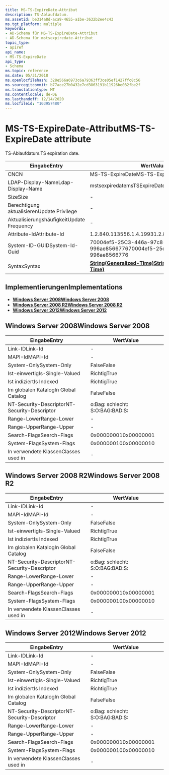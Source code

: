 ```yaml
---
title: MS-TS-ExpireDate-Attribut
description: TS-Ablaufdatum.
ms.assetid: be314a8d-aca9-4655-a1be-3632b2ee4c43
ms.tgt_platform: multiple
keywords:
- AD-Schema für MS-TS-ExpireDate-Attribut
- AD-Schema für mstsexpiredate-Attribut
topic_type:
- apiref
api_name:
- MS-TS-ExpireDate
api_type:
- Schema
ms.topic: reference
ms.date: 05/31/2018
ms.openlocfilehash: 328e566a6973c6a79363ff3ce05ef1427ffc8c56
ms.sourcegitcommit: b77ace27b0432e7cd3863191b11926be032fbe2f
ms.translationtype: MT
ms.contentlocale: de-DE
ms.lasthandoff: 12/14/2020
ms.locfileid: "103957480"
---
```

# <a name="ms-ts-expiredate-attribute"></a><span data-ttu-id="a3d9f-105">MS-TS-ExpireDate-Attribut</span><span class="sxs-lookup"><span data-stu-id="a3d9f-105">MS-TS-ExpireDate attribute</span></span>

<span data-ttu-id="a3d9f-106">TS-Ablaufdatum.</span><span class="sxs-lookup"><span data-stu-id="a3d9f-106">TS expiration date.</span></span>



| <span data-ttu-id="a3d9f-107">Eingabe</span><span class="sxs-lookup"><span data-stu-id="a3d9f-107">Entry</span></span> | <span data-ttu-id="a3d9f-108">Wert</span><span class="sxs-lookup"><span data-stu-id="a3d9f-108">Value</span></span> |
|-------------------|---------------------------------------------------------------|
| <span data-ttu-id="a3d9f-109">CN</span><span class="sxs-lookup"><span data-stu-id="a3d9f-109">CN</span></span>                | <span data-ttu-id="a3d9f-110">MS-TS-ExpireDate</span><span class="sxs-lookup"><span data-stu-id="a3d9f-110">MS-TS-ExpireDate</span></span>                                              |
| <span data-ttu-id="a3d9f-111">LDAP-Display-Name</span><span class="sxs-lookup"><span data-stu-id="a3d9f-111">Ldap-Display-Name</span></span> | <span data-ttu-id="a3d9f-112">mstsexpiredate</span><span class="sxs-lookup"><span data-stu-id="a3d9f-112">msTSExpireDate</span></span>                                                |
| <span data-ttu-id="a3d9f-113">Size</span><span class="sxs-lookup"><span data-stu-id="a3d9f-113">Size</span></span>              | \-                                                            |
| <span data-ttu-id="a3d9f-114">Berechtigung aktualisieren</span><span class="sxs-lookup"><span data-stu-id="a3d9f-114">Update Privilege</span></span>  | \-                                                            |
| <span data-ttu-id="a3d9f-115">Aktualisierungshäufigkeit</span><span class="sxs-lookup"><span data-stu-id="a3d9f-115">Update Frequency</span></span>  | \-                                                            |
| <span data-ttu-id="a3d9f-116">Attribute-Id</span><span class="sxs-lookup"><span data-stu-id="a3d9f-116">Attribute-Id</span></span>      | <span data-ttu-id="a3d9f-117">1.2.840.113556.1.4.1993</span><span class="sxs-lookup"><span data-stu-id="a3d9f-117">1.2.840.113556.1.4.1993</span></span>                                       |
| <span data-ttu-id="a3d9f-118">System-ID-GUID</span><span class="sxs-lookup"><span data-stu-id="a3d9f-118">System-Id-Guid</span></span>    | <span data-ttu-id="a3d9f-119">70004ef5-25C3-446a-97c8-996ae8566776</span><span class="sxs-lookup"><span data-stu-id="a3d9f-119">70004ef5-25c3-446a-97c8-996ae8566776</span></span>                          |
| <span data-ttu-id="a3d9f-120">Syntax</span><span class="sxs-lookup"><span data-stu-id="a3d9f-120">Syntax</span></span>            | [<span data-ttu-id="a3d9f-121">**String(Generalized-Time)**</span><span class="sxs-lookup"><span data-stu-id="a3d9f-121">**String(Generalized-Time)**</span></span>](s-string-generalized-time.md) |



## <a name="implementations"></a><span data-ttu-id="a3d9f-122">Implementierungen</span><span class="sxs-lookup"><span data-stu-id="a3d9f-122">Implementations</span></span>

-   [<span data-ttu-id="a3d9f-123">**Windows Server 2008**</span><span class="sxs-lookup"><span data-stu-id="a3d9f-123">**Windows Server 2008**</span></span>](#windows-server-2008)
-   [<span data-ttu-id="a3d9f-124">**Windows Server 2008 R2**</span><span class="sxs-lookup"><span data-stu-id="a3d9f-124">**Windows Server 2008 R2**</span></span>](#windows-server-2008-r2)
-   [<span data-ttu-id="a3d9f-125">**Windows Server 2012**</span><span class="sxs-lookup"><span data-stu-id="a3d9f-125">**Windows Server 2012**</span></span>](#windows-server-2012)

## <a name="windows-server-2008"></a><span data-ttu-id="a3d9f-126">Windows Server 2008</span><span class="sxs-lookup"><span data-stu-id="a3d9f-126">Windows Server 2008</span></span>



| <span data-ttu-id="a3d9f-127">Eingabe</span><span class="sxs-lookup"><span data-stu-id="a3d9f-127">Entry</span></span> | <span data-ttu-id="a3d9f-128">Wert</span><span class="sxs-lookup"><span data-stu-id="a3d9f-128">Value</span></span> |
|------------------------|--------------|
| <span data-ttu-id="a3d9f-129">Link-ID</span><span class="sxs-lookup"><span data-stu-id="a3d9f-129">Link-Id</span></span>                | \-           |
| <span data-ttu-id="a3d9f-130">MAPI-Id</span><span class="sxs-lookup"><span data-stu-id="a3d9f-130">MAPI-Id</span></span>                | \-           |
| <span data-ttu-id="a3d9f-131">System-Only</span><span class="sxs-lookup"><span data-stu-id="a3d9f-131">System-Only</span></span>            | <span data-ttu-id="a3d9f-132">False</span><span class="sxs-lookup"><span data-stu-id="a3d9f-132">False</span></span>        |
| <span data-ttu-id="a3d9f-133">Ist-einwertig</span><span class="sxs-lookup"><span data-stu-id="a3d9f-133">Is-Single-Valued</span></span>       | <span data-ttu-id="a3d9f-134">Richtig</span><span class="sxs-lookup"><span data-stu-id="a3d9f-134">True</span></span>         |
| <span data-ttu-id="a3d9f-135">Ist indiziert</span><span class="sxs-lookup"><span data-stu-id="a3d9f-135">Is Indexed</span></span>             | <span data-ttu-id="a3d9f-136">Richtig</span><span class="sxs-lookup"><span data-stu-id="a3d9f-136">True</span></span>         |
| <span data-ttu-id="a3d9f-137">Im globalen Katalog</span><span class="sxs-lookup"><span data-stu-id="a3d9f-137">In Global Catalog</span></span>      | <span data-ttu-id="a3d9f-138">False</span><span class="sxs-lookup"><span data-stu-id="a3d9f-138">False</span></span>        |
| <span data-ttu-id="a3d9f-139">NT-Security-Descriptor</span><span class="sxs-lookup"><span data-stu-id="a3d9f-139">NT-Security-Descriptor</span></span> | <span data-ttu-id="a3d9f-140">o:Bag: schlecht: S:</span><span class="sxs-lookup"><span data-stu-id="a3d9f-140">O:BAG:BAD:S:</span></span> |
| <span data-ttu-id="a3d9f-141">Range-Lower</span><span class="sxs-lookup"><span data-stu-id="a3d9f-141">Range-Lower</span></span>            | \-           |
| <span data-ttu-id="a3d9f-142">Range-Upper</span><span class="sxs-lookup"><span data-stu-id="a3d9f-142">Range-Upper</span></span>            | \-           |
| <span data-ttu-id="a3d9f-143">Search-Flags</span><span class="sxs-lookup"><span data-stu-id="a3d9f-143">Search-Flags</span></span>           | <span data-ttu-id="a3d9f-144">0x00000001</span><span class="sxs-lookup"><span data-stu-id="a3d9f-144">0x00000001</span></span>   |
| <span data-ttu-id="a3d9f-145">System-Flags</span><span class="sxs-lookup"><span data-stu-id="a3d9f-145">System-Flags</span></span>           | <span data-ttu-id="a3d9f-146">0x00000010</span><span class="sxs-lookup"><span data-stu-id="a3d9f-146">0x00000010</span></span>   |
| <span data-ttu-id="a3d9f-147">In verwendete Klassen</span><span class="sxs-lookup"><span data-stu-id="a3d9f-147">Classes used in</span></span>        | \-           |



## <a name="windows-server-2008-r2"></a><span data-ttu-id="a3d9f-148">Windows Server 2008 R2</span><span class="sxs-lookup"><span data-stu-id="a3d9f-148">Windows Server 2008 R2</span></span>



| <span data-ttu-id="a3d9f-149">Eingabe</span><span class="sxs-lookup"><span data-stu-id="a3d9f-149">Entry</span></span> | <span data-ttu-id="a3d9f-150">Wert</span><span class="sxs-lookup"><span data-stu-id="a3d9f-150">Value</span></span> |
|------------------------|--------------|
| <span data-ttu-id="a3d9f-151">Link-ID</span><span class="sxs-lookup"><span data-stu-id="a3d9f-151">Link-Id</span></span>                | \-           |
| <span data-ttu-id="a3d9f-152">MAPI-Id</span><span class="sxs-lookup"><span data-stu-id="a3d9f-152">MAPI-Id</span></span>                | \-           |
| <span data-ttu-id="a3d9f-153">System-Only</span><span class="sxs-lookup"><span data-stu-id="a3d9f-153">System-Only</span></span>            | <span data-ttu-id="a3d9f-154">False</span><span class="sxs-lookup"><span data-stu-id="a3d9f-154">False</span></span>        |
| <span data-ttu-id="a3d9f-155">Ist-einwertig</span><span class="sxs-lookup"><span data-stu-id="a3d9f-155">Is-Single-Valued</span></span>       | <span data-ttu-id="a3d9f-156">Richtig</span><span class="sxs-lookup"><span data-stu-id="a3d9f-156">True</span></span>         |
| <span data-ttu-id="a3d9f-157">Ist indiziert</span><span class="sxs-lookup"><span data-stu-id="a3d9f-157">Is Indexed</span></span>             | <span data-ttu-id="a3d9f-158">Richtig</span><span class="sxs-lookup"><span data-stu-id="a3d9f-158">True</span></span>         |
| <span data-ttu-id="a3d9f-159">Im globalen Katalog</span><span class="sxs-lookup"><span data-stu-id="a3d9f-159">In Global Catalog</span></span>      | <span data-ttu-id="a3d9f-160">False</span><span class="sxs-lookup"><span data-stu-id="a3d9f-160">False</span></span>        |
| <span data-ttu-id="a3d9f-161">NT-Security-Descriptor</span><span class="sxs-lookup"><span data-stu-id="a3d9f-161">NT-Security-Descriptor</span></span> | <span data-ttu-id="a3d9f-162">o:Bag: schlecht: S:</span><span class="sxs-lookup"><span data-stu-id="a3d9f-162">O:BAG:BAD:S:</span></span> |
| <span data-ttu-id="a3d9f-163">Range-Lower</span><span class="sxs-lookup"><span data-stu-id="a3d9f-163">Range-Lower</span></span>            | \-           |
| <span data-ttu-id="a3d9f-164">Range-Upper</span><span class="sxs-lookup"><span data-stu-id="a3d9f-164">Range-Upper</span></span>            | \-           |
| <span data-ttu-id="a3d9f-165">Search-Flags</span><span class="sxs-lookup"><span data-stu-id="a3d9f-165">Search-Flags</span></span>           | <span data-ttu-id="a3d9f-166">0x00000001</span><span class="sxs-lookup"><span data-stu-id="a3d9f-166">0x00000001</span></span>   |
| <span data-ttu-id="a3d9f-167">System-Flags</span><span class="sxs-lookup"><span data-stu-id="a3d9f-167">System-Flags</span></span>           | <span data-ttu-id="a3d9f-168">0x00000010</span><span class="sxs-lookup"><span data-stu-id="a3d9f-168">0x00000010</span></span>   |
| <span data-ttu-id="a3d9f-169">In verwendete Klassen</span><span class="sxs-lookup"><span data-stu-id="a3d9f-169">Classes used in</span></span>        | \-           |



## <a name="windows-server-2012"></a><span data-ttu-id="a3d9f-170">Windows Server 2012</span><span class="sxs-lookup"><span data-stu-id="a3d9f-170">Windows Server 2012</span></span>



| <span data-ttu-id="a3d9f-171">Eingabe</span><span class="sxs-lookup"><span data-stu-id="a3d9f-171">Entry</span></span> | <span data-ttu-id="a3d9f-172">Wert</span><span class="sxs-lookup"><span data-stu-id="a3d9f-172">Value</span></span> |
|------------------------|--------------|
| <span data-ttu-id="a3d9f-173">Link-ID</span><span class="sxs-lookup"><span data-stu-id="a3d9f-173">Link-Id</span></span>                | \-           |
| <span data-ttu-id="a3d9f-174">MAPI-Id</span><span class="sxs-lookup"><span data-stu-id="a3d9f-174">MAPI-Id</span></span>                | \-           |
| <span data-ttu-id="a3d9f-175">System-Only</span><span class="sxs-lookup"><span data-stu-id="a3d9f-175">System-Only</span></span>            | <span data-ttu-id="a3d9f-176">False</span><span class="sxs-lookup"><span data-stu-id="a3d9f-176">False</span></span>        |
| <span data-ttu-id="a3d9f-177">Ist-einwertig</span><span class="sxs-lookup"><span data-stu-id="a3d9f-177">Is-Single-Valued</span></span>       | <span data-ttu-id="a3d9f-178">Richtig</span><span class="sxs-lookup"><span data-stu-id="a3d9f-178">True</span></span>         |
| <span data-ttu-id="a3d9f-179">Ist indiziert</span><span class="sxs-lookup"><span data-stu-id="a3d9f-179">Is Indexed</span></span>             | <span data-ttu-id="a3d9f-180">Richtig</span><span class="sxs-lookup"><span data-stu-id="a3d9f-180">True</span></span>         |
| <span data-ttu-id="a3d9f-181">Im globalen Katalog</span><span class="sxs-lookup"><span data-stu-id="a3d9f-181">In Global Catalog</span></span>      | <span data-ttu-id="a3d9f-182">False</span><span class="sxs-lookup"><span data-stu-id="a3d9f-182">False</span></span>        |
| <span data-ttu-id="a3d9f-183">NT-Security-Descriptor</span><span class="sxs-lookup"><span data-stu-id="a3d9f-183">NT-Security-Descriptor</span></span> | <span data-ttu-id="a3d9f-184">o:Bag: schlecht: S:</span><span class="sxs-lookup"><span data-stu-id="a3d9f-184">O:BAG:BAD:S:</span></span> |
| <span data-ttu-id="a3d9f-185">Range-Lower</span><span class="sxs-lookup"><span data-stu-id="a3d9f-185">Range-Lower</span></span>            | \-           |
| <span data-ttu-id="a3d9f-186">Range-Upper</span><span class="sxs-lookup"><span data-stu-id="a3d9f-186">Range-Upper</span></span>            | \-           |
| <span data-ttu-id="a3d9f-187">Search-Flags</span><span class="sxs-lookup"><span data-stu-id="a3d9f-187">Search-Flags</span></span>           | <span data-ttu-id="a3d9f-188">0x00000001</span><span class="sxs-lookup"><span data-stu-id="a3d9f-188">0x00000001</span></span>   |
| <span data-ttu-id="a3d9f-189">System-Flags</span><span class="sxs-lookup"><span data-stu-id="a3d9f-189">System-Flags</span></span>           | <span data-ttu-id="a3d9f-190">0x00000010</span><span class="sxs-lookup"><span data-stu-id="a3d9f-190">0x00000010</span></span>   |
| <span data-ttu-id="a3d9f-191">In verwendete Klassen</span><span class="sxs-lookup"><span data-stu-id="a3d9f-191">Classes used in</span></span>        | \-           |



 

 




